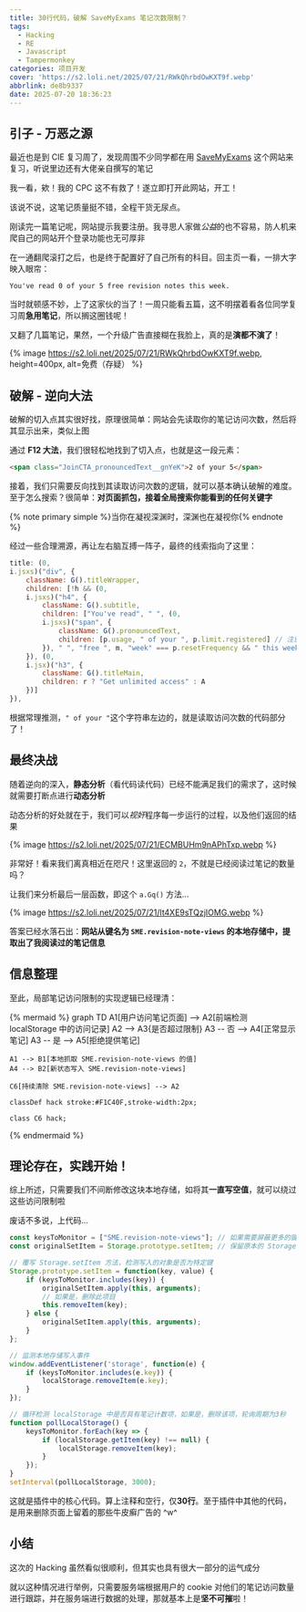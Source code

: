 ```yaml
---
title: 30行代码，破解 SaveMyExams 笔记次数限制？
tags: 
  - Hacking
  - RE
  - Javascript
  - Tampermonkey
categories: 项目开发
cover: 'https://s2.loli.net/2025/07/21/RWkQhrbdOwKXT9f.webp'
abbrlink: de8b9337
date: 2025-07-20 18:36:23
---
```


## 引子 - 万恶之源

最近也是到 CIE 复习周了，发现周围不少同学都在用 [SaveMyExams](https://www.savemyexams.com/) 这个网站来复习，听说里边还有大佬亲自撰写的笔记

我一看，欸！我的 CPC 这不有救了！遂立即打开此网站，开工！

该说不说，这笔记质量挺不错，全程干货无尿点。

刚读完一篇笔记呢，网站提示我要注册。我寻思人家做*公益*的也不容易，防人机来爬自己的网站开个登录功能也无可厚非

在一通翻爬滚打之后，也是终于配置好了自己所有的科目。回主页一看，一排大字映入眼帘：

`You've read 0 of your 5 free revision notes this week.`

当时就顿感不妙，上了这家伙的当了！一周只能看五篇，这不明摆着看各位同学复习周**急用笔记**，所以搁这圈钱呢！

又翻了几篇笔记，果然，一个升级广告直接糊在我脸上，真的是**演都不演了**！

{% image https://s2.loli.net/2025/07/21/RWkQhrbdOwKXT9f.webp, height=400px, alt=免费（存疑） %}

## 破解 - 逆向大法

破解的切入点其实很好找，原理很简单：网站会先读取你的笔记访问次数，然后将其显示出来，类似上图

通过 **F12 大法**，我们很轻松地找到了切入点，也就是这一段元素：

```html
<span class="JoinCTA_pronouncedText__gnYeK">2 of your 5</span>
```

接着，我们只需要反向找到其读取访问次数的逻辑，就可以基本确认破解的难度。至于怎么搜索？很简单：**对页面抓包，接着全局搜索你能看到的任何关键字**

{% note primary simple %}当你在凝视深渊时，深渊也在凝视你{% endnote %}

经过一些合理溯源，再让左右脑互搏一阵子，最终的线索指向了这里：

```javascript
title: (0,
i.jsxs)("div", {
    className: G().titleWrapper,
    children: [!h && (0,
    i.jsxs)("h4", {
        className: G().subtitle,
        children: ["You've read", " ", (0,
        i.jsxs)("span", {
            className: G().pronouncedText,
            children: [p.usage, " of your ", p.limit.registered] // 注意这一行！
        }), " ", "free ", m, "week" === p.resetFrequency && " this week"]
    }), (0,
    i.jsx)("h3", {
        className: G().titleMain,
        children: r ? "Get unlimited access" : A
    })]
}),
```

根据常理推测，`" of your "`这个字符串左边的，就是读取访问次数的代码部分了！

## 最终决战

随着逆向的深入，**静态分析**（看代码读代码）已经不能满足我们的需求了，这时候就需要打断点进行**动态分析**

动态分析的好处就在于，我们可以*视奸*程序每一步运行的过程，以及他们返回的结果

{% image https://s2.loli.net/2025/07/21/ECMBUHm9nAPhTxp.webp %}

非常好！看来我们离真相近在咫尺！这里返回的 `2`，不就是已经阅读过笔记的数量吗？

让我们来分析最后一层函数，即这个 `a.Gq()` 方法...

{% image https://s2.loli.net/2025/07/21/lt4XE9sTQzjIOMG.webp %}

答案已经水落石出：**网站从键名为 `SME.revision-note-views` 的本地存储中，提取出了我阅读过的笔记信息**

## 信息整理

至此，局部笔记访问限制的实现逻辑已经理清：

{% mermaid %}
graph TD
    A1[用户访问笔记页面] --> A2[前端检测 localStorage 中的访问记录]
    A2 --> A3{是否超过限制}
    A3 -- 否 --> A4[正常显示笔记]
    A3 -- 是 --> A5[拒绝提供笔记]

    A1 --> B1[本地抓取 SME.revision-note-views 的值]
    A4 --> B2[新状态写入 SME.revision-note-views]

    C6[持续清除 SME.revision-note-views] --> A2

    classDef hack stroke:#F1C40F,stroke-width:2px;

    class C6 hack;
{% endmermaid %}

## 理论存在，实践开始！

综上所述，只需要我们不间断修改这块本地存储，如将其**一直写空值**，就可以绕过这些访问限制啦

废话不多说，上代码...

```javascript
const keysToMonitor = ["SME.revision-note-views"]; // 如果需要屏蔽更多的键，可以在这里直接方便地添加
const originalSetItem = Storage.prototype.setItem; // 保留原本的 Storage.setItem 方法，留存一份干净的副本

// 覆写 Storage.setItem 方法，检测写入的对象是否为特定键
Storage.prototype.setItem = function(key, value) {
    if (keysToMonitor.includes(key)) {
        originalSetItem.apply(this, arguments);
        // 如果是，删除此项目
        this.removeItem(key);
    } else {
        originalSetItem.apply(this, arguments);
    }
};

// 监测本地存储写入事件
window.addEventListener('storage', function(e) {
    if (keysToMonitor.includes(e.key)) {
        localStorage.removeItem(e.key);
    }
});

// 循环检测 localStorage 中是否具有笔记计数项，如果是，删除该项，轮询周期为3秒
function pollLocalStorage() {
    keysToMonitor.forEach(key => {
        if (localStorage.getItem(key) !== null) {
            localStorage.removeItem(key);
        }
    });
}
setInterval(pollLocalStorage, 3000);
```

这就是插件中的核心代码。算上注释和空行，仅**30行**。至于插件中其他的代码，是用来删除页面上留着的那些牛皮癣广告的 ^w^

## 小结

这次的 Hacking 虽然看似很顺利，但其实也具有很大一部分的运气成分

就以这种情况进行举例，只需要服务端根据用户的 cookie 对他们的笔记访问数量进行跟踪，并在服务端进行数据的处理，那就基本上是**坚不可摧**啦！

